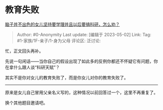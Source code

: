 # 教育失败
[脑子并不出色的女儿坚持要学理并且以后要搞科研，怎么劝？](https://www.zhihu.com/question/591005051/answer/3008460282)

> Author: #0-Anonymity
> Last update: [编辑于 2023-05-02]
> Link:
> Tag: #1-家族/1F-亲子/1-身为父母 
> 评论区:
> 泛讨论:

忙，正文回头再补。

先说一句闲话——当你自己的假设出现了如此多的反例你都还不怀疑它有问题，你在拿什么跟人谈“科研天赋”？

其实不是你对女儿的教育失败了，而是你女儿对你的教育失败了。

--------------------

原来是女儿自己冒用父亲名义写的，这种情况以前回答过一个，这里不再重复了。

换个其他题目邀请吧。